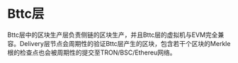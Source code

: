# Bttc层 

Bttc层中的区块生产层负责侧链的区块生产，并且Bttc层的虚拟机与EVM完全兼容。Delivery层节点会周期性的验证Bttc层产生的区块，包含若干个区块的Merkle根的检查点也会被周期性的提交至TRON/BSC/Ethereu网络。

